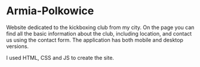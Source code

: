 # Armia-Polkowice
Website dedicated to the kickboxing club from my city. On the page you can find all 
the basic information about the club, including location, and contact us using the contact form.
The application has both mobile and desktop versions.

I used HTML, CSS and JS to create the site.
